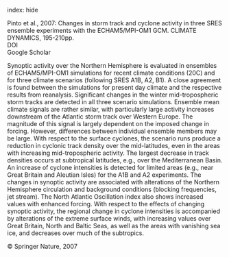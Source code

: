 index: hide

<div class="Citation">

  <div class="Citation-body">
    <div class="Citation-text">Pinto et al., 2007: Changes in storm track and cyclone activity in three SRES ensemble experiments with the ECHAM5/MPI-OM1 GCM. <span class="Article-journal">CLIMATE DYNAMICS, </span><span class="Article-volume"></span>195-210pp.</div>
    <div class="Citation-links">
      <div class="CitationLink" data-href="https://doi.org/10.1007/s00382-007-0230-4">
        <div class="CitationLink-icon CitationLink-Doi"></div>
        <div class="CitationLink-text">DOI</div>
      </div>
      <div class="CitationLink" data-href="https://scholar.google.com/scholar?q=10.1007/s00382-007-0230-4">
        <div class="CitationLink-icon CitationLink-Scholar"></div>
        <div class="CitationLink-text">Google Scholar</div>
      </div>
    </div>
  </div>
</div>

Synoptic activity over the Northern Hemisphere is evaluated in ensembles of ECHAM5/MPI-OM1 simulations for recent climate conditions (20C) and for three climate scenarios (following SRES A1B, A2, B1). A close agreement is found between the simulations for present day climate and the respective results from reanalysis. Significant changes in the winter mid-tropospheric storm tracks are detected in all three scenario simulations. Ensemble mean climate signals are rather similar, with particularly large activity increases downstream of the Atlantic storm track over Western Europe. The magnitude of this signal is largely dependent on the imposed change in forcing. However, differences between individual ensemble members may be large. With respect to the surface cyclones, the scenario runs produce a reduction in cyclonic track density over the mid-latitudes, even in the areas with increasing mid-tropospheric activity. The largest decrease in track densities occurs at subtropical latitudes, e.g., over the Mediterranean Basin. An increase of cyclone intensities is detected for limited areas (e.g., near Great Britain and Aleutian Isles) for the A1B and A2 experiments. The changes in synoptic activity are associated with alterations of the Northern Hemisphere circulation and background conditions (blocking frequencies, jet stream). The North Atlantic Oscillation index also shows increased values with enhanced forcing. With respect to the effects of changing synoptic activity, the regional change in cyclone intensities is accompanied by alterations of the extreme surface winds, with increasing values over Great Britain, North and Baltic Seas, as well as the areas with vanishing sea ice, and decreases over much of the subtropics.

<div class="Citation-copy">
&copy; Springer Nature, 2007
</div>